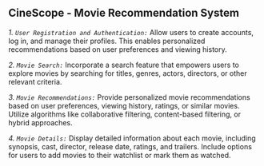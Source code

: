  ## CineScope - Movie Recommendation System


*1. `User Registration and Authentication:`* Allow users to create accounts, log in, and manage their profiles. This enables personalized recommendations based on user preferences and viewing history.

*2. `Movie Search:`* Incorporate a search feature that empowers users to explore movies by searching for titles, genres, actors, directors, or other relevant criteria.

*3. `Movie Recommendations:`* Provide personalized movie recommendations based on user preferences, viewing history, ratings, or similar movies. Utilize algorithms like collaborative filtering, content-based filtering, or hybrid approaches.

*4. `Movie Details:`* Display detailed information about each movie, including synopsis, cast, director, release date, ratings, and trailers. Include options for users to add movies to their watchlist or mark them as watched.


